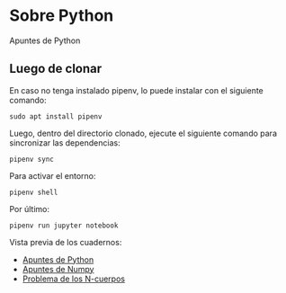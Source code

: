 # Sobre Python
Apuntes de Python

## Luego de clonar

En caso no tenga instalado pipenv, lo puede instalar con el siguiente comando:

```
sudo apt install pipenv
```

Luego, dentro del directorio clonado, ejecute el siguiente comando para sincronizar las dependencias:

```
pipenv sync
```

Para activar el entorno:

```
pipenv shell
```

Por último:

```
pipenv run jupyter notebook
```

Vista previa de los cuadernos:
  * [Apuntes de Python](https://nbviewer.jupyter.org/github/stefano-andre/sobre-python/blob/main/python-general.ipynb)
  * [Apuntes de Numpy](https://nbviewer.jupyter.org/github/stefano-andre/sobre-python/blob/main/numpy-general.ipynb)
  * [Problema de los N-cuerpos](https://nbviewer.jupyter.org/github/stefano-andre/sobre-python/blob/main/euler-nbprob.ipynb)
